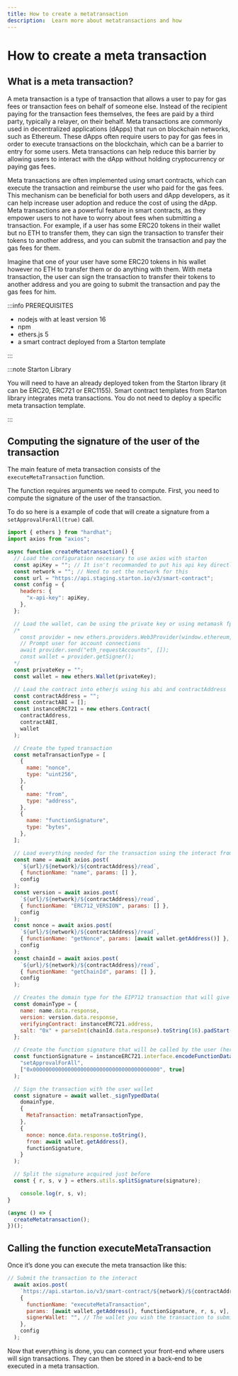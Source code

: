 ```yaml
---
title: How to create a metatransaction 
description:  Learn more about metatransactions and how 
---
```


# How to create a meta transaction

## What is a meta transaction?

A meta transaction is a type of transaction that allows a user to pay for gas fees or transaction fees on behalf of someone else. Instead of the recipient paying for the transaction fees themselves, the fees are paid by a third party, typically a relayer, on their behalf. Meta transactions are commonly used in decentralized applications (dApps) that run on blockchain networks, such as Ethereum. These dApps often require users to pay for gas fees in order to execute transactions on the blockchain, which can be a barrier to entry for some users. Meta transactions can help reduce this barrier by allowing users to interact with the dApp without holding cryptocurrency or paying gas fees.

Meta transactions are often implemented using smart contracts, which can execute the transaction and reimburse the user who paid for the gas fees. This mechanism can be beneficial for both users and dApp developers, as it can help increase user adoption and reduce the cost of using the dApp. Meta transactions are a powerful feature in smart contracts, as they empower users to not have to worry about fees when submitting a transaction. For example, if a user has some ERC20 tokens in their wallet but no ETH to transfer them, they can sign the transaction to transfer their tokens to another address, and you can submit the transaction and pay the gas fees for them.

Imagine that one of your user have some ERC20 tokens in his wallet however no ETH to transfer them or do anything with them. With meta transaction, the user can sign the transaction to transfer their tokens to another address and you are going to submit the transaction and pay the gas fees for him.




:::info PREREQUISITES 
- nodejs with at least version 16
- npm 
- ethers.js 5
- a smart contract deployed from a Starton template

:::

:::note Starton Library

You will need to have an already deployed token from the Starton library (it can be ERC20, ERC721 or ERC1155). Smart contract templates from Starton library integrates meta transactions.
You do not need to deploy a specific meta transaction template.

:::


## Computing the signature of the user of the transaction

The main feature of meta transaction consists of the `executeMetaTransaction` function. 

The function requires arguments we need to compute. First, you need to compute the signature of the user of the transaction. 

To do so here is a example of code that will create a signature from a `setApprovalForAll(true)` call.

```jsx
import { ethers } from "hardhat";
import axios from "axios";

async function createMetatransaction() {
  // Load the configuration necessary to use axios with starton
  const apiKey = ""; // It isn't recommanded to put his api key directly in his code but for the easiness of the tutorial we are going to put it here
  const network = ""; // Need to set the network for this
  const url = "https://api.staging.starton.io/v3/smart-contract";
  const config = {
    headers: {
      "x-api-key": apiKey,
    },
  };

  // Load the wallet, can be using the private key or using metamask fpr exemple with this code
  /*
    const provider = new ethers.providers.Web3Provider(window.ethereum, "any");
    // Prompt user for account connections
    await provider.send("eth_requestAccounts", []);
    const wallet = provider.getSigner();
  */
  const privateKey = "";
  const wallet = new ethers.Wallet(privateKey);

  // Load the contract into etherjs using his abi and contractAddress
  const contractAddress = "";
  const contractABI = [];
  const instanceERC721 = new ethers.Contract(
    contractAddress,
    contractABI,
    wallet
  );

  // Create the typed transaction
  const metaTransactionType = [
    {
      name: "nonce",
      type: "uint256",
    },
    {
      name: "from",
      type: "address",
    },
    {
      name: "functionSignature",
      type: "bytes",
    },
  ];

  // Load everything needed for the transaction using the interact from starton
  const name = await axios.post(
    `${url}/${network}/${contractAddress}/read`,
    { functionName: "name", params: [] },
    config
  );
  const version = await axios.post(
    `${url}/${network}/${contractAddress}/read`,
    { functionName: "ERC712_VERSION", params: [] },
    config
  );
  const nonce = await axios.post(
    `${url}/${network}/${contractAddress}/read`,
    { functionName: "getNonce", params: [await wallet.getAddress()] },
    config
  );
  const chainId = await axios.post(
    `${url}/${network}/${contractAddress}/read`,
    { functionName: "getChainId", params: [] },
    config
  );

  // Creates the domain type for the EIP712 transaction that will give more insight on the transaction
  const domainType = {
    name: name.data.response,
    version: version.data.response,
    verifyingContract: instanceERC721.address,
    salt: "0x" + parseInt(chainId.data.response).toString(16).padStart(64, "0"),
  };

  // Create the function signature that will be called by the user (here a setApprovalForAll but it can be anything from the contract)
  const functionSignature = instanceERC721.interface.encodeFunctionData(
    "setApprovalForAll",
    ["0x0000000000000000000000000000000000000000", true]
  );

  // Sign the transaction with the user wallet
  const signature = await wallet._signTypedData(
    domainType,
    {
      MetaTransaction: metaTransactionType,
    },
    {
      nonce: nonce.data.response.toString(),
      from: await wallet.getAddress(),
      functionSignature,
    }
  );

  // Split the signature acquired just before
  const { r, s, v } = ethers.utils.splitSignature(signature);

	console.log(r, s, v);
}

(async () => {
  createMetatransaction();
})();
```

## Calling the function executeMetaTransaction

Once it’s done you can execute the meta transaction like this:

```jsx
// Submit the transaction to the interact
  await axios.post(
    `https://api.starton.io/v3/smart-contract/${network}/${contractAddress}/call`,
    {
      functionName: "executeMetaTransaction",
      params: [await wallet.getAddress(), functionSignature, r, s, v],
      signerWallet: "", // The wallet you wish the transaction to submit
    },
    config
  );
```


Now that everything is done, you can connect your front-end where users will sign transactions. They can then be stored in a back-end to be executed in a meta transaction.